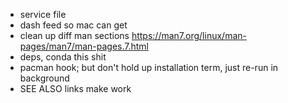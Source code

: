 * service file
* dash feed so mac can get
* clean up diff man sections https://man7.org/linux/man-pages/man7/man-pages.7.html 
* deps, conda this shit
* pacman hook; but don't hold up installation term, just re-run in background
* SEE ALSO links make work